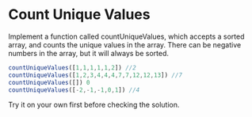 # Count Unique Values
Implement a function called countUniqueValues, which accepts a sorted array, and counts the unique values in the array. There can be negative numbers in the array, but it will always be sorted.

```javascript
countUniqueValues([1,1,1,1,1,2]) //2
countUniqueValues([1,2,3,4,4,4,7,7,12,12,13]) //7
countUniqueValues([]) 0
countUniqueValues([-2,-1,-1,0,1]) //4
```

Try it on your own first before checking the solution.
